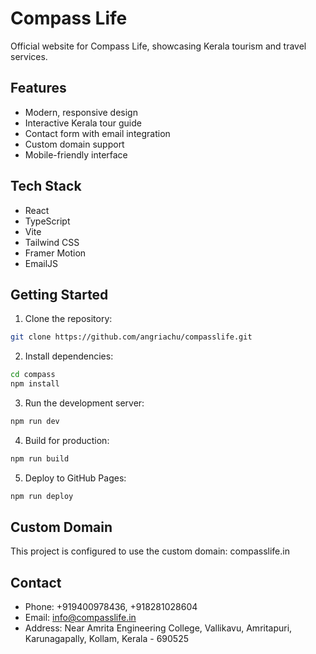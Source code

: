 # Compass Life

Official website for Compass Life, showcasing Kerala tourism and travel services.

## Features

- Modern, responsive design
- Interactive Kerala tour guide
- Contact form with email integration
- Custom domain support
- Mobile-friendly interface

## Tech Stack

- React
- TypeScript
- Vite
- Tailwind CSS
- Framer Motion
- EmailJS

## Getting Started

1. Clone the repository:
```bash
git clone https://github.com/angriachu/compasslife.git
```

2. Install dependencies:
```bash
cd compass
npm install
```

3. Run the development server:
```bash
npm run dev
```

4. Build for production:
```bash
npm run build
```

5. Deploy to GitHub Pages:
```bash
npm run deploy
```

## Custom Domain

This project is configured to use the custom domain: compasslife.in

## Contact

- Phone: +919400978436, +918281028604
- Email: info@compasslife.in
- Address: Near Amrita Engineering College, Vallikavu, Amritapuri, Karunagapally, Kollam, Kerala - 690525
